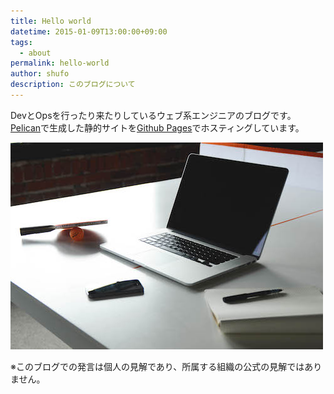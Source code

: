 ```yaml
---
title: Hello world
datetime: 2015-01-09T13:00:00+09:00
tags: 
  - about
permalink: hello-world
author: shufo
description: このブログについて
---
```


DevとOpsを行ったり来たりしているウェブ系エンジニアのブログです。  
[Pelican](http://blog.getpelican.com/)で生成した静的サイトを[Github Pages](https://pages.github.com/)でホスティングしています。

![意識の高い画像](/images/71.jpg "意識の高い画像")

※このブログでの発言は個人の見解であり、所属する組織の公式の見解ではありません。
